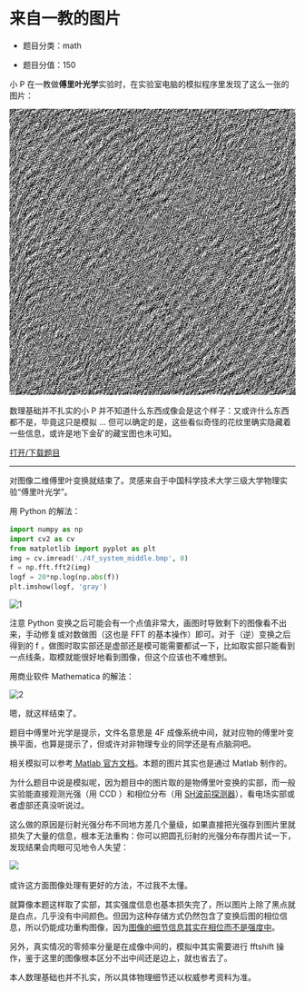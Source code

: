 # 来自一教的图片

- 题目分类：math

- 题目分值：150

小 P 在一教做**傅里叶光学**实验时，在实验室电脑的模拟程序里发现了这么一张的图片：

![](files/4f_system_middle.bmp)

数理基础并不扎实的小 P 并不知道什么东西成像会是这个样子：又或许什么东西都不是，毕竟这只是模拟 ... 但可以确定的是，这些看似奇怪的花纹里确实隐藏着一些信息，或许是地下金矿的藏宝图也未可知。

[打开/下载题目](files/4f_system_middle.bmp)

---

对图像二维傅里叶变换就结束了。灵感来自于中国科学技术大学三级大学物理实验“傅里叶光学”。

用 Python 的解法：

```python
import numpy as np
import cv2 as cv
from matplotlib import pyplot as plt
img = cv.imread('./4f_system_middle.bmp', 0)
f = np.fft.fft2(img)
logf = 20*np.log(np.abs(f))
plt.imshow(logf, 'gray')
```

![1](pic/1.png)

注意 Python 变换之后可能会有一个点值非常大，画图时导致剩下的图像看不出来，手动修复或对数做图（这也是 FFT 的基本操作）即可。对于（逆）变换之后得到的 f ，做图时取实部还是虚部还是模可能需要都试一下，比如取实部只能看到一点线条，取模就能很好地看到图像，但这个应该也不难想到。

用商业软件 Mathematica 的解法：

![2](pic/2.png)

嗯，就这样结束了。

题目中傅里叶光学是提示，文件名意思是 4F 成像系统中间，就对应物的傅里叶变换平面，也算是提示了，但或许对非物理专业的同学还是有点脑洞吧。

相关模拟可以参考[ Matlab 官方文档](https://www.mathworks.com/help/matlab/math/two-dimensional-fft.html)。本题的图片其实也是通过 Matlab 制作的。

为什么题目中说是模拟呢，因为题目中的图片取的是物傅里叶变换的实部，而一般实验能直接观测光强（用 CCD ）和相位分布（用 [SH波前探测器](https://www.thorlabs.com/newgrouppage9.cfm?objectgroup_id=5287)），看电场实部或者虚部还真没听说过。

这么做的原因是衍射光强分布不同地方差几个量级，如果直接把光强存到图片里就损失了大量的信息，根本无法重构：你可以把圆孔衍射的光强分布存图片试一下，发现结果会肉眼可见地令人失望：

![](pic/3.bmp)

或许这方面图像处理有更好的方法，不过我不太懂。

就算像本题这样取了实部，其实强度信息也基本损失完了，所以图片上除了黑点就是白点，几乎没有中间颜色。但因为这种存储方式仍然包含了变换后图的相位信息，所以仍能成功重构图像，因为[图像的细节信息其实在相位而不是强度中](https://people.eecs.berkeley.edu/~sastry/ee20/vision2/node6.html)。

另外，真实情况的零频率分量是在成像中间的，模拟中其实需要进行 fftshift 操作，鉴于这里的图像根本区分不出中间还是边上，就也省去了。

本人数理基础也并不扎实，所以具体物理细节还以权威参考资料为准。

